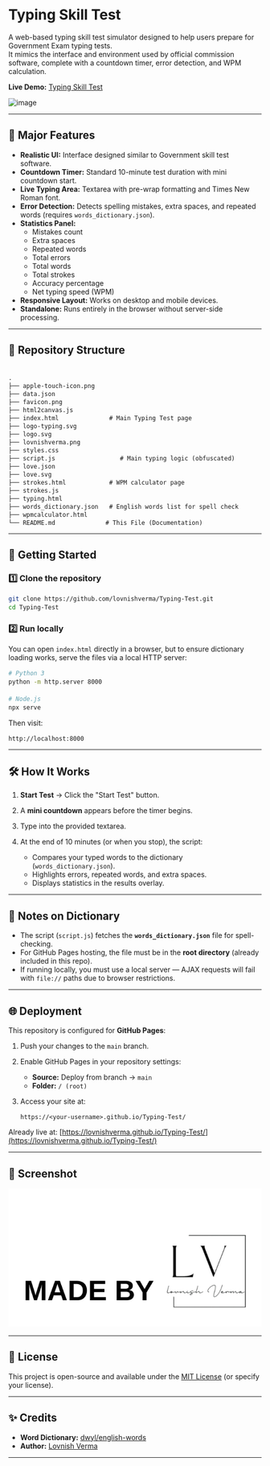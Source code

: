 # Typing Skill Test

A web-based typing skill test simulator designed to help users prepare for Government Exam typing tests.  
It mimics the interface and environment used by official commission software, complete with a countdown timer, error detection, and WPM calculation.

**Live Demo:** [Typing Skill Test](https://lovnishverma.github.io/Typing-Test/)

<img width="691" height="706" alt="image" src="https://github.com/user-attachments/assets/79a7932a-76a4-4274-a4e6-4358a90a0a52" />


---

## 📌 Major Features

- **Realistic UI:** Interface designed similar to Government skill test software.
- **Countdown Timer:** Standard 10-minute test duration with mini countdown start.
- **Live Typing Area:** Textarea with pre-wrap formatting and Times New Roman font.
- **Error Detection:** Detects spelling mistakes, extra spaces, and repeated words (requires `words_dictionary.json`).
- **Statistics Panel:**
  - Mistakes count
  - Extra spaces
  - Repeated words
  - Total errors
  - Total words
  - Total strokes
  - Accuracy percentage
  - Net typing speed (WPM)
- **Responsive Layout:** Works on desktop and mobile devices.
- **Standalone:** Runs entirely in the browser without server-side processing.

---

## 📂 Repository Structure

```

.
├── apple-touch-icon.png
├── data.json
├── favicon.png
├── html2canvas.js
├── index.html              # Main Typing Test page
├── logo-typing.svg
├── logo.svg
├── lovnishverma.png
├── styles.css
├── script.js                  # Main typing logic (obfuscated)
├── love.json
├── love.svg
├── strokes.html            # WPM calculator page
├── strokes.js
├── typing.html
├── words_dictionary.json   # English words list for spell check
├── wpmcalculator.html
└── README.md              # This File (Documentation)

````

---

## 🚀 Getting Started

### 1️⃣ Clone the repository
```bash
git clone https://github.com/lovnishverma/Typing-Test.git
cd Typing-Test
````

### 2️⃣ Run locally

You can open `index.html` directly in a browser,
but to ensure dictionary loading works, serve the files via a local HTTP server:

```bash
# Python 3
python -m http.server 8000

# Node.js
npx serve
```

Then visit:

```
http://localhost:8000
```

---

## 🛠 How It Works

1. **Start Test** → Click the "Start Test" button.
2. A **mini countdown** appears before the timer begins.
3. Type into the provided textarea.
4. At the end of 10 minutes (or when you stop), the script:

   * Compares your typed words to the dictionary (`words_dictionary.json`).
   * Highlights errors, repeated words, and extra spaces.
   * Displays statistics in the results overlay.

---

## 📄 Notes on Dictionary

* The script (`script.js`) fetches the **`words_dictionary.json`** file for spell-checking.
* For GitHub Pages hosting, the file must be in the **root directory** (already included in this repo).
* If running locally, you must use a local server — AJAX requests will fail with `file://` paths due to browser restrictions.

---

## 🌐 Deployment

This repository is configured for **GitHub Pages**:

1. Push your changes to the `main` branch.
2. Enable GitHub Pages in your repository settings:

   * **Source:** Deploy from branch → `main`
   * **Folder:** `/ (root)`
3. Access your site at:

   ```
   https://<your-username>.github.io/Typing-Test/
   ```

Already live at:
[https://lovnishverma.github.io/Typing-Test/](https://lovnishverma.github.io/Typing-Test/)

---

## 📸 Screenshot

![Screenshot](lovnishverma.png)

---

## 📜 License

This project is open-source and available under the [MIT License](LICENSE) (or specify your license).

---

## ✨ Credits

* **Word Dictionary:** [dwyl/english-words](https://github.com/dwyl/english-words)
* **Author:** [Lovnish Verma](https://github.com/lovnishverma)


---
